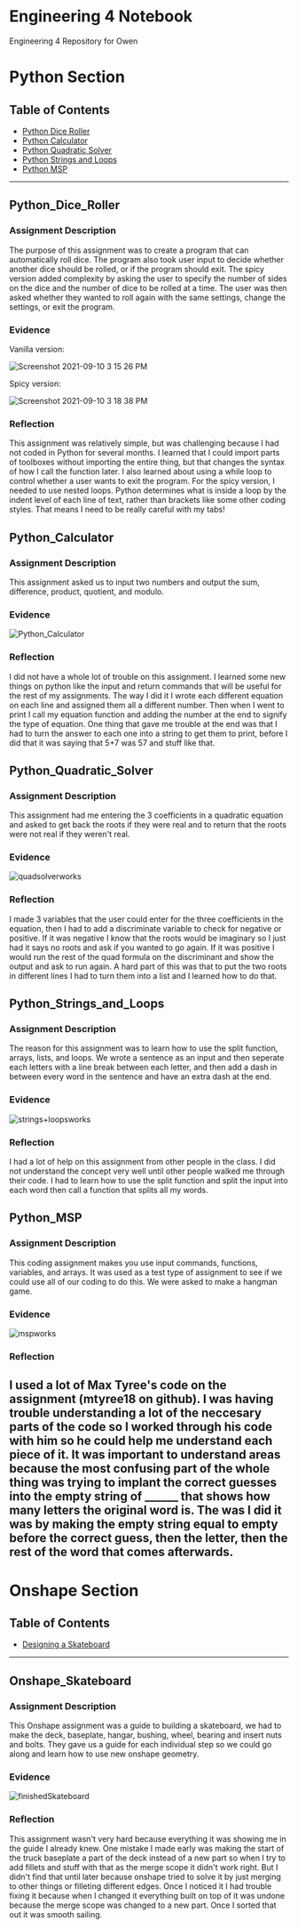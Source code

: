 # Engineering 4 Notebook
Engineering 4 Repository for Owen



# Python Section
## Table of Contents
* [Python Dice Roller](#Python_Dice_Roller)
* [Python Calculator](#Python_Calculator)
* [Python Quadratic Solver](#Python_Quadratic_Solver)
* [Python Strings and Loops](#Python_Strings_and_Loops)
* [Python MSP](#Python_MSP)
---

## Python_Dice_Roller

### Assignment Description

The purpose of this assignment was to create a program that can automatically roll dice. The program also took user input to decide whether another dice should be rolled, or if the program should exit. The spicy version added complexity by asking the user to specify the number of sides on the dice and the number of dice to be rolled at a time. The user was then asked whether they wanted to roll again with the same settings, change the settings, or exit the program. 

### Evidence 

Vanilla version:

![Screenshot 2021-09-10 3 15 26 PM](https://user-images.githubusercontent.com/89222808/133513775-a3eafb43-f836-4e4f-8aa6-e28ca584901f.png)

Spicy version:

![Screenshot 2021-09-10 3 18 38 PM](https://user-images.githubusercontent.com/89222808/133513750-727cdb6c-1c27-4c8a-83d4-50ea9136a221.png)

### Reflection

This assignment was relatively simple, but was challenging because I had not coded in Python for several months. I learned that I could import parts of toolboxes without importing the entire thing, but that changes the syntax of how I call the function later. I also learned about using a while loop to control whether a user wants to exit the program. For the spicy version, I needed to use nested loops. Python determines what is inside a loop by the indent level of each line of text, rather than brackets like some other coding styles. That means I need to be really careful with my tabs!

## Python_Calculator

### Assignment Description

This assignment asked us to input two numbers and output the sum, difference, product, quotient, and modulo.

### Evidence

![Python_Calculator](https://user-images.githubusercontent.com/61475474/134040487-b0c4ce63-e29c-4fc6-af72-4e9fc6cc00a9.png)

### Reflection

I did not have a whole lot of trouble on this assignment. I learned some new things on python like the input and return commands that will be useful for the rest of my assignments. The way I did it I wrote each different equation on each line and assigned them all a different number. Then when I went to print I call my equation function and adding the number at the end to signify the type of equation. One thing that gave me trouble at the end was that I had to turn the answer to each one into a string to get them to print, before I did that it was saying that 5+7 was 57 and stuff like that.

## Python_Quadratic_Solver

### Assignment Description

This assignment had me entering the 3 coefficients in a quadratic equation and asked to get back the roots if they were real and to return that the roots were not real if they weren't real. 

### Evidence

![quadsolverworks](https://user-images.githubusercontent.com/61475474/134213587-56010767-b17b-4f9f-a45b-aac79efa167f.png)

### Reflection

I made 3 variables that the user could enter for the three coefficients in the equation, then I had to add a discriminate variable to check for negative or positive. If it was negative I know that the roots would be imaginary so I just had it says no roots and ask if you wanted to go again. If it was positive I would run the rest of the quad formula on the discriminant and show the output and ask to run again. A hard part of this was that to put the two roots in different lines I had to turn them into a list and I learned how to do that.

## Python_Strings_and_Loops

### Assignment Description

The reason for this assignment was to learn how to use the split function, arrays, lists, and loops. We wrote a sentence as an input and then seperate each letters with a line break between each letter, and then add a dash in between every word in the sentence and have an extra dash at the end.

### Evidence

![strings+loopsworks](https://user-images.githubusercontent.com/61475474/135492434-1cdadf49-3062-4112-96cb-8b4cdbbe6adb.png)

### Reflection

I had a lot of help on this assignment from other people in the class. I did not understand the concept very well until other people walked me through their code. I had to learn how to use the split function and split the input into each word then call a function that splits all my words.

## Python_MSP

### Assignment Description

This coding assignment makes you use input commands, functions, variables, and arrays. It was used as a test type of assignment to see if we could use all of our coding to do this. We were asked to make a hangman game.

### Evidence

![mspworks](https://user-images.githubusercontent.com/61475474/138313593-fd590a32-f960-4857-b471-52e8db7fcf23.png)

### Reflection

I used a lot of Max Tyree's code on the assignment (mtyree18 on github). I was having trouble understanding a lot of the neccesary parts of the code so I worked through his code with him so he could help me understand each piece of it. It was important to understand areas because the most confusing part of the whole thing was trying to implant the correct guesses into the empty string of ______ that shows how many letters the original word is. The was I did it was by making the empty string equal to empty before the correct guess, then the letter, then the rest of the word that comes afterwards.
---



# Onshape Section
## Table of Contents
* [Designing a Skateboard](#Onshape_Skateboard)
---

## Onshape_Skateboard

### Assignment Description

This Onshape assignment was a guide to building a skateboard, we had to make the deck, baseplate, hangar, bushing, wheel, bearing and insert nuts and bolts. They gave us a guide for each individual step so we could go along and learn how to use new onshape geometry.

### Evidence

![finishedSkateboard](https://user-images.githubusercontent.com/61475474/139104740-f497f141-e4bb-41dc-bb1a-45a2074306ae.png)

### Reflection

This assignment wasn't very hard because everything it was showing me in the guide I already knew. One mistake I made early was making the start of the truck baseplate a part of the deck instead of a new part so when I try to add fillets and stuff with that as the merge scope it didn't work right. But I didn't find that until later because onshape tried to solve it by just merging to other things or filleting different edges. Once I noticed it I had trouble fixing it because when I changed it everything built on top of it was undone because the merge scope was changed to a new part. Once I sorted that out it was smooth sailing.

